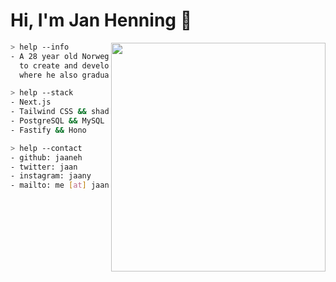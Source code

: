 # Hi, I'm Jan Henning :wave:

<img align="right" width="343" height="366" src="https://media2.giphy.com/media/JIX9t2j0ZTN9S/giphy.gif?cid=ecf05e470a469c0a71d6b3c9475761436ef362b85642227a&rid=giphy.gif">

```bash
> help --info
- A 28 year old Norwegian male who mainly uses JavaScript & TypeScript
  to create and develop. He currently works at Noroff school in Norway
  where he also graduated from at the end of 2019.
```
```bash
> help --stack
- Next.js
- Tailwind CSS && shadcn/ui && Mantine
- PostgreSQL && MySQL
- Fastify && Hono
```
```bash
> help --contact
- github: jaaneh
- twitter: jaan
- instagram: jaany
- mailto: me [at] jaany.xyz
```

